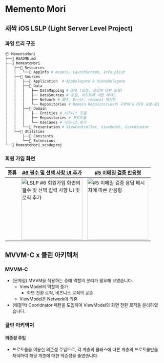 # Memento Mori

## 새싹 iOS LSLP (Light Server Level Project)

### 파일 트리 구조
```bash
📦 MementoMori
├──📄 README.md
├──📂 MementoMori
│   ├──📂 Resources
│   │   └──📂 AppInfo # Assets, LaunchScreen, Info.plist
│   ├──📂 Sources
│   │   ├──📂 Application  # AppDelegate & SceneDelegate
│   │   ├──📂 Data
│   │   │   ├── DataMapping # DTO (요청, 응답에 대한 모델)
│   │   │   ├── DataSources # 로컬, 리모트에 대한 메서드
│   │   │   ├── Network # API, Error, request 메서드
│   │   │   └── Repositories # Domain Repositories의 구현체 & DTO 요청-응답을 Entities로 변환
│   │   ├──📂 Domain
│   │   │   ├── Entities # 비즈니스 모델
│   │   │   ├── Repositories # 프로토콜
│   │   │   └── UseCases # 비즈니스 로직
│   │   └──📂 Presentation # ViewController, ViewModel, Coordinator
│   └──📂 Utilities
│       ├──📂 Constants
│       └──📂 Extensions
└──📂 MementoMori.xcodeproj
```

### 회원 가입 화면

| 종류 | [#6 필수 및 선택 사항 UI 추가](https://github.com/andy-archive/MementoMori/pull/6) | [#5 이메일 검증 반응형](https://github.com/andy-archive/MementoMori/pull/5) |
|-|-|-|
| | <img src="https://github.com/andy-archive/MementoMori/assets/102043891/a955068c-ce19-4f45-9e6f-47e859328b7e" alt="LSLP #6 회원가입 화면의 필수 및 선택 입력 사항 UI 및 로직 추가" width=200> | <img src="https://github.com/andy-archive/MementoMori/assets/102043891/a5053eb2-6243-43a9-aecc-476bf83e9d36" alt="#5 이메일 검증 응답 메시지에 따른 반응형" width=200> |

## MVVM-C x 클린 아키텍처
### MVVM-C
- (문제점) MVVM을 적용하는 중에 역할의 분리가 필요해 보였습니다.
    - ViewModel의 역할의 증가
        - 화면 전환 로직, 비즈니스 로직의 공존
    - ViewModel은 Network에 의존
- (해결책) Cooridnator 패턴을 도입하여 ViewModel의 화면 전환 로직을 분리하였습니다.

### 클린 아키텍처
#### 의존성 주입
- 프로토콜을 이용한 의존성 주입으로, 각 계층의 클래스에 다른 계층의 프로토콜만을 채택하여 해당 계층에 대한 의존성을 줄였습니다. 
